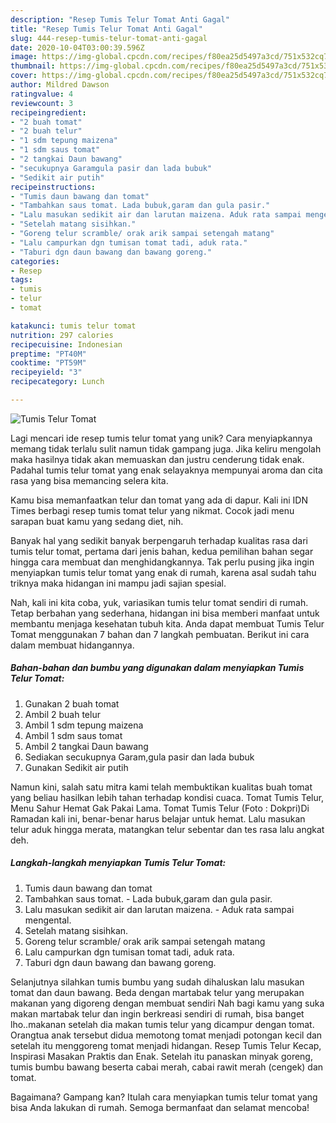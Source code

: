 ```yaml
---
description: "Resep Tumis Telur Tomat Anti Gagal"
title: "Resep Tumis Telur Tomat Anti Gagal"
slug: 444-resep-tumis-telur-tomat-anti-gagal
date: 2020-10-04T03:00:39.596Z
image: https://img-global.cpcdn.com/recipes/f80ea25d5497a3cd/751x532cq70/tumis-telur-tomat-foto-resep-utama.jpg
thumbnail: https://img-global.cpcdn.com/recipes/f80ea25d5497a3cd/751x532cq70/tumis-telur-tomat-foto-resep-utama.jpg
cover: https://img-global.cpcdn.com/recipes/f80ea25d5497a3cd/751x532cq70/tumis-telur-tomat-foto-resep-utama.jpg
author: Mildred Dawson
ratingvalue: 4
reviewcount: 3
recipeingredient:
- "2 buah tomat"
- "2 buah telur"
- "1 sdm tepung maizena"
- "1 sdm saus tomat"
- "2 tangkai Daun bawang"
- "secukupnya Garamgula pasir dan lada bubuk"
- "Sedikit air putih"
recipeinstructions:
- "Tumis daun bawang dan tomat"
- "Tambahkan saus tomat. Lada bubuk,garam dan gula pasir."
- "Lalu masukan sedikit air dan larutan maizena. Aduk rata sampai mengental."
- "Setelah matang sisihkan."
- "Goreng telur scramble/ orak arik sampai setengah matang"
- "Lalu campurkan dgn tumisan tomat tadi, aduk rata."
- "Taburi dgn daun bawang dan bawang goreng."
categories:
- Resep
tags:
- tumis
- telur
- tomat

katakunci: tumis telur tomat 
nutrition: 297 calories
recipecuisine: Indonesian
preptime: "PT40M"
cooktime: "PT59M"
recipeyield: "3"
recipecategory: Lunch

---
```



![Tumis Telur Tomat](https://img-global.cpcdn.com/recipes/f80ea25d5497a3cd/751x532cq70/tumis-telur-tomat-foto-resep-utama.jpg)

Lagi mencari ide resep tumis telur tomat yang unik? Cara menyiapkannya memang tidak terlalu sulit namun tidak gampang juga. Jika keliru mengolah maka hasilnya tidak akan memuaskan dan justru cenderung tidak enak. Padahal tumis telur tomat yang enak selayaknya mempunyai aroma dan cita rasa yang bisa memancing selera kita.

Kamu bisa memanfaatkan telur dan tomat yang ada di dapur. Kali ini IDN Times berbagi resep tumis tomat telur yang nikmat. Cocok jadi menu sarapan buat kamu yang sedang diet, nih.

Banyak hal yang sedikit banyak berpengaruh terhadap kualitas rasa dari tumis telur tomat, pertama dari jenis bahan, kedua pemilihan bahan segar hingga cara membuat dan menghidangkannya. Tak perlu pusing jika ingin menyiapkan tumis telur tomat yang enak di rumah, karena asal sudah tahu triknya maka hidangan ini mampu jadi sajian spesial.


Nah, kali ini kita coba, yuk, variasikan tumis telur tomat sendiri di rumah. Tetap berbahan yang sederhana, hidangan ini bisa memberi manfaat untuk membantu menjaga kesehatan tubuh kita. Anda dapat membuat Tumis Telur Tomat menggunakan 7 bahan dan 7 langkah pembuatan. Berikut ini cara dalam membuat hidangannya.

<!--inarticleads1-->

##### Bahan-bahan dan bumbu yang digunakan dalam menyiapkan Tumis Telur Tomat:

1. Gunakan 2 buah tomat
1. Ambil 2 buah telur
1. Ambil 1 sdm tepung maizena
1. Ambil 1 sdm saus tomat
1. Ambil 2 tangkai Daun bawang
1. Sediakan secukupnya Garam,gula pasir dan lada bubuk
1. Gunakan Sedikit air putih


Namun kini, salah satu mitra kami telah membuktikan kualitas buah tomat yang beliau hasilkan lebih tahan terhadap kondisi cuaca. Tomat Tumis Telur, Menu Sahur Hemat Gak Pakai Lama. Tomat Tumis Telur (Foto : Dokpri)Di Ramadan kali ini, benar-benar harus belajar untuk hemat. Lalu masukan telur aduk hingga merata, matangkan telur sebentar dan tes rasa lalu angkat deh. 

<!--inarticleads2-->

##### Langkah-langkah menyiapkan Tumis Telur Tomat:

1. Tumis daun bawang dan tomat
1. Tambahkan saus tomat. - Lada bubuk,garam dan gula pasir.
1. Lalu masukan sedikit air dan larutan maizena. - Aduk rata sampai mengental.
1. Setelah matang sisihkan.
1. Goreng telur scramble/ orak arik sampai setengah matang
1. Lalu campurkan dgn tumisan tomat tadi, aduk rata.
1. Taburi dgn daun bawang dan bawang goreng.


Selanjutnya silahkan tumis bumbu yang sudah dihaluskan lalu masukan tomat dan daun bawang. Beda dengan martabak telur yang merupakan makanan yang digoreng dengan membuat sendiri Nah bagi kamu yang suka makan martabak telur dan ingin berkreasi sendiri di rumah, bisa banget lho..makanan setelah dia makan tumis telur yang dicampur dengan tomat. Orangtua anak tersebut didua memotong tomat menjadi potongan kecil dan setelah itu menggoreng tomat menjadi hidangan. Resep Tumis Telur Kecap, Inspirasi Masakan Praktis dan Enak. Setelah itu panaskan minyak goreng, tumis bumbu bawang beserta cabai merah, cabai rawit merah (cengek) dan tomat. 

Bagaimana? Gampang kan? Itulah cara menyiapkan tumis telur tomat yang bisa Anda lakukan di rumah. Semoga bermanfaat dan selamat mencoba!
